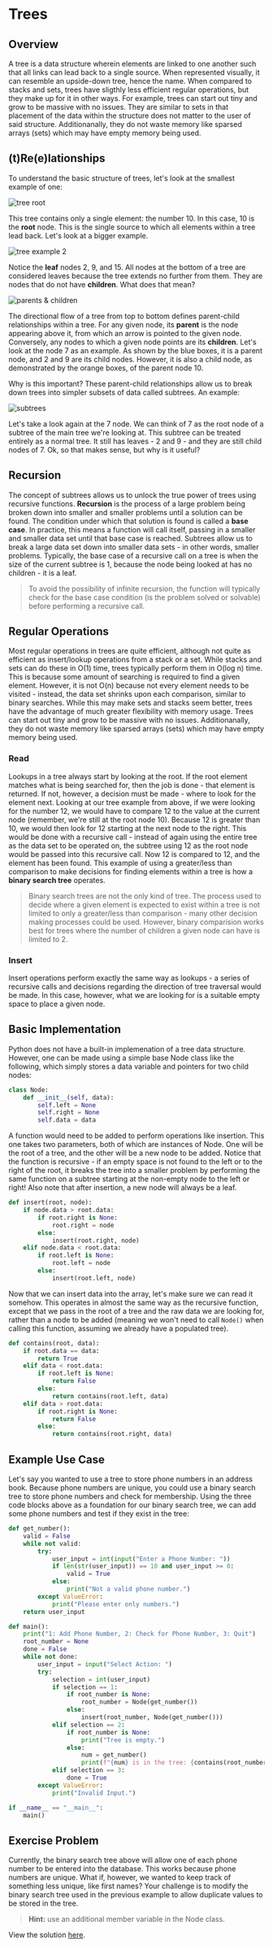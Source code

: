 # Trees

## Overview

A tree is a data structure wherein elements are linked to one another such that all links can lead back to a single source. When represented visually, it can resemble an upside-down tree, hence the name. When compared to stacks and sets, trees have sligthly less efficient regular operations, but they make up for it in other ways. For example, trees can start out tiny and grow to be massive with no issues. They are similar to sets in that placement of the data within the structure does not matter to the user of said structure. Additionanally, they do not waste memory like sparsed arrays (sets) which may have empty memory being used.

## (t)Re(e)lationships

To understand the basic structure of trees, let's look at the smallest example of one:

![tree root](images/tree_root_2.png)

This tree contains only a single element: the number 10. In this case, 10 is the **root** node. This is the single source to which all elements within a tree lead back. Let's look at a bigger example.

![tree example 2](images/tree_root_leaves.png)

Notice the **leaf** nodes 2, 9, and 15. All nodes at the bottom of a tree are considered leaves because the tree extends no further from them. They are nodes that do not have **children**. What does that mean?

![parents & children](images/tree_parent_child.png)

The directional flow of a tree from top to bottom defines parent-child relationships within a tree. For any given node, its **parent** is the node appearing above it, from which an arrow is pointed to the given node. Conversely, any nodes to which a given node points are its **children**. Let's look at the node 7 as an example. As shown by the blue boxes, it is a parent node, and 2 and 9 are its child nodes. However, it is also a child node, as demonstrated by the orange boxes, of the parent node 10.

Why is this important? These parent-child relationships allow us to break down trees into simpler subsets of data called subtrees. An example:

![subtrees](images/tree_main_and_sub.png)

Let's take a look again at the 7 node. We can think of 7 as the root node of a subtree of the main tree we're looking at. This subtree can be treated entirely as a normal tree. It still has leaves - 2 and 9 - and they are still child nodes of 7. Ok, so that makes sense, but why is it useful?

## Recursion

The concept of subtrees allows us to unlock the true power of trees using recursive functions. **Recursion** is the process of a large problem being broken down into smaller and smaller problems until a solution can be found. The condition under which that solution is found is called a **base case**. In practice, this means a function will call itself, passing in a smaller and smaller data set until that base case is reached. Subtrees allow us to break a large data set down into smaller data sets - in other words, smaller problems. Typically, the base case of a recursive call on a tree is when the size of the current subtree is 1, because the node being looked at has no children - it is a leaf.

>To avoid the possibility of infinite recursion, the function will typically check for the base case condition (is the problem solved or solvable) before performing a recursive call.

## Regular Operations

Most regular operations in trees are quite efficient, although not quite as efficient as insert/lookup operations from a stack or a set. While stacks and sets can do these in O(1) time, trees typically perform them in O(log n) time. This is because some amount of searching is required to find a given element. However, it is not O(n) because not every element needs to be visited - instead, the data set shrinks upon each comparison, similar to binary searches. While this may make sets and stacks seem better, trees have the advantage of much greater flexibility with memory usage. Trees can start out tiny and grow to be massive with no issues. Additionanally, they do not waste memory like sparsed arrays (sets) which may have empty memory being used.

### Read

Lookups in a tree always start by looking at the root. If the root element matches what is being searched for, then the job is done - that element is returned. If not, however, a decision must be made - where to look for the element next. Looking at our tree example from above, if we were looking for the number 12, we would have to compare 12 to the value at the current node (remember, we're still at the root node 10). Because 12 is greater than 10, we would then look for 12 starting at the next node to the right. This would be done with a recursive call - instead of again using the entire tree as the data set to be operated on, the subtree using 12 as the root node would be passed into this recursive call. Now 12 is compared to 12, and the element has been found. This example of using a greater/less than comparison to make decisions for finding elements within a tree is how a **binary search tree** operates.

>Binary search trees are not the only kind of tree. The process used to decide where a given element is expected to exist within a tree is not limited to only a greater/less than comparison - many other decision making processes could be used. However, binary comparision works best for trees where the number of children a given node can have is limited to 2.

### Insert

Insert operations perform exactly the same way as lookups - a series of recursive calls and decisions regarding the direction of tree traversal would be made. In this case, however, what we are looking for is a suitable empty space to place a given node.

<!-- ### Update -->

<!-- ### Delete -->

## Basic Implementation

Python does not have a built-in implemenation of a tree data structure. However, one can be made using a simple base Node class like the following, which simply stores a data variable and pointers for two child nodes:

```python
class Node:
    def __init__(self, data):
        self.left = None
        self.right = None
        self.data = data
```

A function would need to be added to perform operations like insertion. This one takes two parameters, both of which are instances of Node. One will be the root of a tree, and the other will be a new node to be added. Notice that the function is recursive - if an empty space is not found to the left or to the right of the root, it breaks the tree into a smaller problem by performing the same function on a subtree starting at the non-empty node to the left or right! Also note that after insertion, a new node will always be a leaf.

```python
def insert(root, node):
    if node.data > root.data:
        if root.right is None:
            root.right = node
        else:
            insert(root.right, node)
    elif node.data < root.data:
        if root.left is None:
            root.left = node
        else:
            insert(root.left, node)
```

Now that we can insert data into the array, let's make sure we can read it somehow. This operates in almost the same way as the recursive function, except that we pass in the root of a tree and the raw data we are looking for, rather than a node to be added (meaning we won't need to call `Node()` when calling this function, assuming we already have a populated tree).

```python
def contains(root, data):
    if root.data == data:
        return True
    elif data < root.data:
        if root.left is None:
            return False
        else:
            return contains(root.left, data)
    elif data > root.data:
        if root.right is None:
            return False
        else:
            return contains(root.right, data)
```

## Example Use Case

Let's say you wanted to use a tree to store phone numbers in an address book. Because phone numbers are unique, you could use a binary search tree to store phone numbers and check for membership. Using the three code blocks above as a foundation for our binary search tree, we can add some phone numbers and test if they exist in the tree:

```python
def get_number():
    valid = False
    while not valid:
        try:
            user_input = int(input("Enter a Phone Number: "))
            if len(str(user_input)) == 10 and user_input >= 0:
                valid = True
            else:
                print("Not a valid phone number.")
        except ValueError:
            print("Please enter only numbers.")
    return user_input

def main():
    print("1: Add Phone Number, 2: Check for Phone Number, 3: Quit")
    root_number = None
    done = False
    while not done:
        user_input = input("Select Action: ")
        try:
            selection = int(user_input)
            if selection == 1:
                if root_number is None:
                    root_number = Node(get_number())
                else:
                    insert(root_number, Node(get_number()))
            elif selection == 2:
                if root_number is None:
                    print("Tree is empty.")
                else:
                    num = get_number()
                    print(f"{num} is in the tree: {contains(root_number, num)}")
            elif selection == 3: 
                done = True
        except ValueError:
            print("Invalid Input.")

if __name__ == "__main__":    
    main()
```

## Exercise Problem

Currently, the binary search tree above will allow one of each phone number to be entered into the database. This works because phone numbers are unique. What if, however, we wanted to keep track of something less unique, like first names? Your challenge is to modify the binary search tree used in the previous example to allow duplicate values to be stored in the tree.

>**Hint:** use an additional member variable in the Node class.

View the solution [here](code/3-solution.py).
